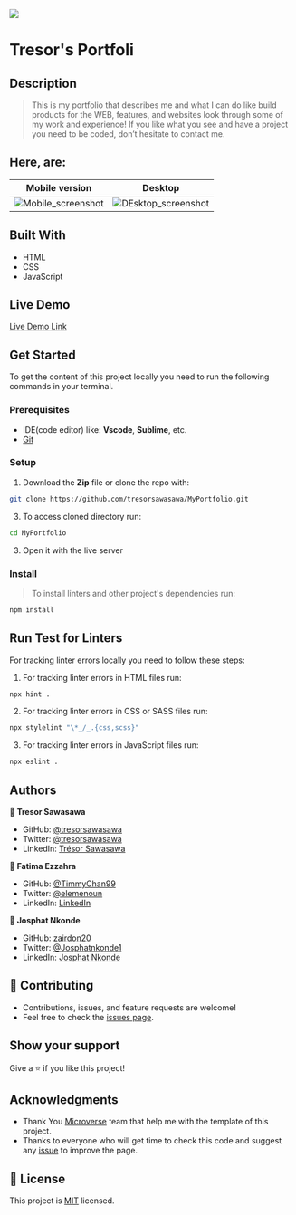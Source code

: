![](https://img.shields.io/badge/Microverse-blueviolet)

# Tresor's Portfoli

## Description

> This is my portfolio that describes me and what I can do like build products for the WEB, features, and websites look through some of my work and experience! If you like what you see and have a project you need to be coded, don’t hesitate to contact me.

## Here, are: 

Mobile version | Desktop
---------------------- | ------------------------------
![Mobile_screenshot](./images/app_screenshot.png) | ![DEsktop_screenshot](./images/Destop-version-screenshot.png)

## Built With

- HTML
- CSS
- JavaScript

## Live Demo

[Live Demo Link](https://tresorsawasawa.github.io/MyPortfolio)

## Get Started

To get the content of this project locally you need to run the following commands in your terminal.

### Prerequisites
- IDE(code editor) like: **Vscode**, **Sublime**, etc. 
- [Git](https://www.linode.com/docs/guides/how-to-install-git-on-linux-mac-and-windows/)

### Setup
1. Download the **Zip** file or clone the repo with:
```bash
git clone https://github.com/tresorsawasawa/MyPortfolio.git
```
3. To access cloned directory run:
```bash
cd MyPortfolio
```
3. Open it with the live server

### Install
> To install linters and other project's dependencies run:
```bash
npm install
```
## Run Test for Linters

For tracking linter errors locally you need to follow these steps:

1. For tracking linter errors in HTML files run:
```bash 
npx hint .
```

2. For tracking linter errors in CSS or SASS files run:

```bash
npx stylelint "\*_/_.{css,scss}"
```

3. For tracking linter errors in JavaScript files run:

```bash
npx eslint .
```

## Authors

👤 **Tresor Sawasawa**

- GitHub: [@tresorsawasawa](https://github.com/tresorsawasawa)
- Twitter: [@tresorsawasawa](https://twitter.com/TresorSawasawa)
- LinkedIn: [Trésor Sawasawa](https://www.linkedin.com/in/tresor-sawasawa/)
  
👤 **Fatima Ezzahra**

- GitHub: [@TimmyChan99](https://github.com/TimmyChan99)
- Twitter: [@elemenoun](https://twitter.com/elemenoun)
- LinkedIn: [LinkedIn](https://www.linkedin.com/in/fatima-ezzahra-elemenoun-020841225/)


👤 **Josphat Nkonde**

- GitHub: [zairdon20](https://github.com/githubhandle)
- Twitter: [@Josphatnkonde1](https://twitter.com/twitterhandle)
- LinkedIn: [Josphat Nkonde](https://linkedin.com/in/linkedinhandle)

## 🤝 Contributing

- Contributions, issues, and feature requests are welcome!
- Feel free to check the [issues page](https://github.com/tresorsawasawa/MyPortfolio/issues).

## Show your support

Give a ⭐️ if you like this project!

## Acknowledgments

- Thank You [Microverse](www.microverse.org) team that help me with the template of this project.
- Thanks to everyone who will get time to check this code and suggest any [issue](https://github.com/tresorsawasawa/MyPortfolio/issues) to improve the page.

## 📝 License

This project is [MIT](./MIT.md) licensed.
